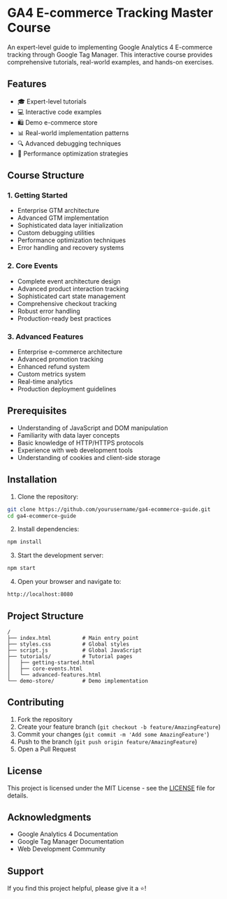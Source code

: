 # GA4 E-commerce Tracking Master Course

An expert-level guide to implementing Google Analytics 4 E-commerce tracking through Google Tag Manager. This interactive course provides comprehensive tutorials, real-world examples, and hands-on exercises.

## Features

- 🎓 Expert-level tutorials
- 💻 Interactive code examples
- 🛍️ Demo e-commerce store
- 📊 Real-world implementation patterns
- 🔍 Advanced debugging techniques
- 🚀 Performance optimization strategies

## Course Structure

### 1. Getting Started
- Enterprise GTM architecture
- Advanced GTM implementation
- Sophisticated data layer initialization
- Custom debugging utilities
- Performance optimization techniques
- Error handling and recovery systems

### 2. Core Events
- Complete event architecture design
- Advanced product interaction tracking
- Sophisticated cart state management
- Comprehensive checkout tracking
- Robust error handling
- Production-ready best practices

### 3. Advanced Features
- Enterprise e-commerce architecture
- Advanced promotion tracking
- Enhanced refund system
- Custom metrics system
- Real-time analytics
- Production deployment guidelines

## Prerequisites

- Understanding of JavaScript and DOM manipulation
- Familiarity with data layer concepts
- Basic knowledge of HTTP/HTTPS protocols
- Experience with web development tools
- Understanding of cookies and client-side storage

## Installation

1. Clone the repository:
```bash
git clone https://github.com/yourusername/ga4-ecommerce-guide.git
cd ga4-ecommerce-guide
```

2. Install dependencies:
```bash
npm install
```

3. Start the development server:
```bash
npm start
```

4. Open your browser and navigate to:
```
http://localhost:8080
```

## Project Structure

```
/
├── index.html          # Main entry point
├── styles.css          # Global styles
├── script.js           # Global JavaScript
├── tutorials/          # Tutorial pages
│   ├── getting-started.html
│   ├── core-events.html
│   └── advanced-features.html
└── demo-store/         # Demo implementation
```

## Contributing

1. Fork the repository
2. Create your feature branch (`git checkout -b feature/AmazingFeature`)
3. Commit your changes (`git commit -m 'Add some AmazingFeature'`)
4. Push to the branch (`git push origin feature/AmazingFeature`)
5. Open a Pull Request

## License

This project is licensed under the MIT License - see the [LICENSE](LICENSE) file for details.

## Acknowledgments

- Google Analytics 4 Documentation
- Google Tag Manager Documentation
- Web Development Community

## Support

If you find this project helpful, please give it a ⭐️! 